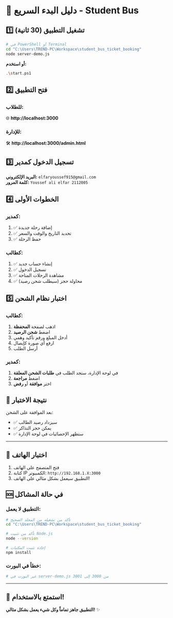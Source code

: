# 🚀 دليل البدء السريع - Student Bus

## 1️⃣ تشغيل التطبيق (30 ثانية)

```bash
# في PowerShell أو Terminal
cd "C:\Users\TREND-PC\Workspace\student_bus_ticket_booking"
node server-demo.js
```

**أو استخدم:**
```bash
.\start.ps1
```

## 2️⃣ فتح التطبيق

### للطلاب:
🌐 **http://localhost:3000**

### للإدارة:
🛠️ **http://localhost:3000/admin.html**

## 3️⃣ تسجيل الدخول كمدير

**البريد الإلكتروني:** `elfaryoussef915@gmail.com`  
**كلمة المرور:** `Youssef ali elfar 2112005`

## 4️⃣ الخطوات الأولى

### كمدير:
1. ✅ إضافة رحلة جديدة
2. ✅ تحديد التاريخ والوقت والسعر
3. ✅ حفظ الرحلة

### كطالب:
1. ✅ إنشاء حساب جديد
2. ✅ تسجيل الدخول
3. ✅ مشاهدة الرحلات المتاحة
4. ✅ محاولة حجز (سيطلب شحن رصيد)

## 5️⃣ اختبار نظام الشحن

### كطالب:
1. اذهب لصفحة **المحفظة**
2. اضغط **شحن الرصيد**
3. أدخل المبلغ ورقم تأكيد وهمي
4. ارفع أي صورة كإيصال
5. أرسل الطلب

### كمدير:
1. في لوحة الإدارة، ستجد الطلب في **طلبات الشحن المعلقة**
2. اضغط **مراجعة**
3. اختر **موافقة** أو **رفض**

## 🎯 نتيجة الاختبار

بعد الموافقة على الشحن:
- ✅ سيزداد رصيد الطالب
- ✅ يمكن حجز التذاكر
- ✅ ستظهر الإحصائيات في لوحة الإدارة

---

## 📱 اختبار الهاتف

1. فتح المتصفح على الهاتف
2. كتابة IP الكمبيوتر: `http://192.168.1.X:3000`
3. التطبيق سيعمل بشكل مثالي على الهاتف!

## 🆘 في حالة المشاكل

### التطبيق لا يعمل:
```bash
# تأكد من تشغيله من المجلد الصحيح
cd "C:\Users\TREND-PC\Workspace\student_bus_ticket_booking"

# تأكد من تثبيت Node.js
node --version

# إعادة تثبيت المكتبات
npm install
```

### خطأ في البورت:
```bash
# غير البورت في server-demo.js من 3000 إلى 3001
```

---

## 🎉 استمتع بالاستخدام!

**التطبيق جاهز تماماً وكل شيء يعمل بشكل مثالي!** ✨